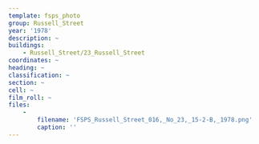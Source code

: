 ```yaml
---
template: fsps_photo
group: Russell_Street
year: '1978'
description: ~
buildings:
    - Russell_Street/23_Russell_Street
coordinates: ~
heading: ~
classification: ~
section: ~
cell: ~
film_roll: ~
files:
    -
        filename: 'FSPS_Russell_Street_016,_No_23,_15-2-B,_1978.png'
        caption: ''
---
```

